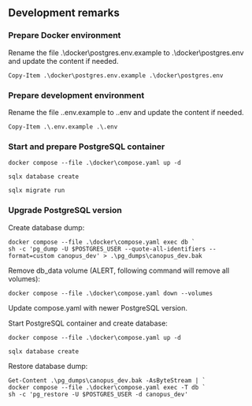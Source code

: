 ## Development remarks

### Prepare Docker environment

Rename the file .\docker\postgres.env.example to .\docker\postgres.env and update the content if needed.

```pwsh
Copy-Item .\docker\postgres.env.example .\docker\postgres.env
```

### Prepare development environment

Rename the file .\.env.example to .\.env and update the content if needed.

```pwsh
Copy-Item .\.env.example .\.env
```

### Start and prepare PostgreSQL container

```pwsh
docker compose --file .\docker\compose.yaml up -d
```

```pwsh
sqlx database create
```

```pwsh
sqlx migrate run
```

### Upgrade PostgreSQL version

Create database dump:

```pwsh
docker compose --file .\docker\compose.yaml exec db `
sh -c 'pg_dump -U $POSTGRES_USER --quote-all-identifiers --format=custom canopus_dev' > .\pg_dumps\canopus_dev.bak
```

Remove db_data volume (ALERT, following command will remove all volumes):

```pwsh
docker compose --file .\docker\compose.yaml down --volumes
```

Update compose.yaml with newer PostgreSQL version.

Start PostgreSQL container and create database:

```pwsh
docker compose --file .\docker\compose.yaml up -d
```

```pwsh
sqlx database create
```

Restore database dump:

```pwsh
Get-Content .\pg_dumps\canopus_dev.bak -AsByteStream | `
docker compose --file .\docker\compose.yaml exec -T db `
sh -c 'pg_restore -U $POSTGRES_USER -d canopus_dev'
```
